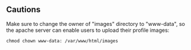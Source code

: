 ## Cautions

Make sure to change the owner of "images" directory to "www-data", so the apache server can enable users to upload their profile images:

```
chmod chown www-data: /var/www/html/images
```
